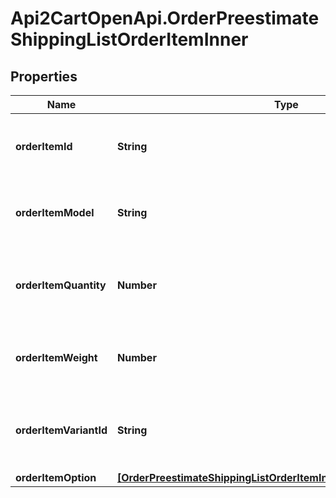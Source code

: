 # Api2CartOpenApi.OrderPreestimateShippingListOrderItemInner

## Properties

Name | Type | Description | Notes
------------ | ------------- | ------------- | -------------
**orderItemId** | **String** | Defines orders specified by order item id | 
**orderItemModel** | **String** | Defines orders specified by order item model | [optional] 
**orderItemQuantity** | **Number** | Defines orders specified by order item quantity | 
**orderItemWeight** | **Number** | Defines orders specified by order item weight | [optional] 
**orderItemVariantId** | **String** | Ordered product variant. Where x is order item ID | [optional] 
**orderItemOption** | [**[OrderPreestimateShippingListOrderItemInnerOrderItemOptionInner]**](OrderPreestimateShippingListOrderItemInnerOrderItemOptionInner.md) |  | [optional] 



